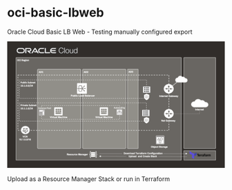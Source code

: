 # oci-basic-lbweb

Oracle Cloud Basic LB Web - Testing manually configured export

![image](oci.png)

Upload as a Resource Manager Stack or run in Terraform
